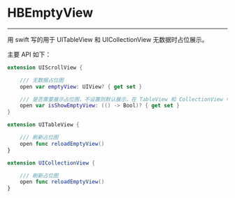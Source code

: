# HBEmptyView
---


用 swift 写的用于 UITableView 和 UICollectionView 无数据时占位展示。

主要 API 如下：

```swift
extension UIScrollView {

    /// 无数据占位图
    open var emptyView: UIView? { get set }

    /// 是否需要展示占位图，不设置则默认展示，在 TableView 和 CollectionView 中和无数据关联
    open var isShowEmptyView: (() -> Bool)? { get set }
}

extension UITableView {

    /// 刷新占位图
    open func reloadEmptyView()
}

extension UICollectionView {

    /// 刷新占位图
    open func reloadEmptyView()
}
```
